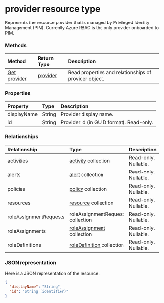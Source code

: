 # provider resource type

Represents the resource provider that is managed by Privileged Identity Management (PIM). Currently Azure RBAC is the only provider onboarded to PIM. 


### Methods

| Method		   | Return Type	|Description|
|:---------------|:--------|:----------|
|[Get provider](../api/provider_get.md) | [provider](provider.md) |Read properties and relationships of provider object.|

### Properties
| Property	   | Type	|Description|
|:---------------|:--------|:----------|
|displayName|String|Provider display name.|
|id|String| Provider id (in GUID format). Read-only.|


### Relationships
| Relationship | Type	|Description|
|:---------------|:--------|:----------|
|activities|[activity](activity.md) collection|  Read-only. Nullable.|
|alerts|[alert](alert.md) collection| Read-only. Nullable.|
|policies|[policy](policy.md) collection|Read-only. Nullable.|
|resources|[resource](resource.md) collection| Read-only. Nullable.|
|roleAssignmentRequests|[roleAssignmentRequest](roleassignmentrequest.md) collection| Read-only. Nullable.|
|roleAssignments|[roleAssignment](roleassignment.md) collection| Read-only. Nullable.|
|roleDefinitions|[roleDefinition](roledefinition.md) collection| Read-only. Nullable.|

### JSON representation

Here is a JSON representation of the resource.

<!-- {
  "blockType": "resource",
  "optionalProperties": [

  ],
  "@odata.type": "microsoft.graph.provider"
}-->

```json
{
  "displayName": "String",
  "id": "String (identifier)"
}

```

<!-- uuid: 8fcb5dbc-d5aa-4681-8e31-b001d5168d79
2015-10-25 14:57:30 UTC -->
<!-- {
  "type": "#page.annotation",
  "description": "provider resource",
  "keywords": "",
  "section": "documentation",
  "tocPath": ""
}-->